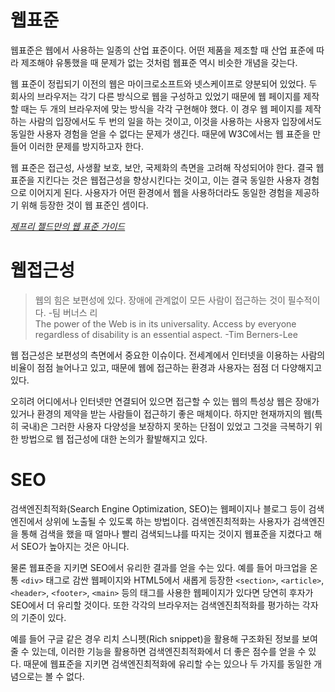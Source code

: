 # 웹표준

웹표준은 웹에서 사용하는 일종의 산업 표준이다. 어떤 제품을 제조할 때 산업 표준에 따라 제조해야 유통했을 때 문제가 없는 것처럼 웹표준 역시 비슷한 개념을 갖는다.

웹 표준이 정립되기 이전의 웹은 마이크로소프트와 넷스케이프로 양분되어 있었다. 두 회사의 브라우저는 각기 다른 방식으로 웹을 구성하고 있었기 때문에 웹 페이지를 제작할 때는 두 개의 브라우저에 맞는 방식을 각각 구현해야 했다. 이 경우 웹 페이지를 제작하는 사람의 입장에서도 두 번의 일을 하는 것이고, 이것을 사용하는 사용자 입장에서도 동일한 사용자 경험을 얻을 수 없다는 문제가 생긴다. 때문에 W3C에서는 웹 표준을 만들어 이러한 문제를 방지하고자 한다.

웹 표준은 접근성, 사생활 보호, 보안, 국제화의 측면을 고려해 작성되어야 한다. 결국 웹 표준을 지킨다는 것은 웹접근성을 향상시킨다는 것이고, 이는 결국 동일한 사용자 경험으로 이어지게 된다. 사용자가 어떤 환경에서 웹을 사용하더라도 동일한 경험을 제공하기 위해 등장한 것이 웹 표준인 셈이다.

_[제프리 젤드만의 웹 표준 가이드](https://www.aladin.co.kr/shop/wproduct.aspx?ItemId=1024887)_

# 웹접근성

> 웹의 힘은 보편성에 있다. 장애에 관계없이 모든 사람이 접근하는 것이 필수적이다. -팀 버너스 리  
> The power of the Web is in its universality. Access by everyone regardless of disability is an essential aspect. -Tim Berners-Lee

웹 접근성은 보편성의 측면에서 중요한 이슈이다. 전세계에서 인터넷을 이용하는 사람의 비율이 점점 늘어나고 있고, 때문에 웹에 접근하는 환경과 사용자는 점점 더 다양해지고 있다.

오히려 어디에서나 인터넷만 연결되어 있으면 접근할 수 있는 웹의 특성상 웹은 장애가 있거나 환경의 제약을 받는 사람들이 접근하기 좋은 매체이다. 하지만 현재까지의 웹(특히 국내)은 그러한 사용자 다양성을 보장하지 못하는 단점이 있었고 그것을 극복하기 위한 방법으로 웹 접근성에 대한 논의가 활발해지고 있다.

# SEO

검색엔진최적화(Search Engine Optimization, SEO)는 웹페이지나 블로그 등이 검색엔진에서 상위에 노출될 수 있도록 하는 방법이다. 검색엔진최적화는 사용자가 검색엔진을 통해 검색을 했을 때 얼마나 빨리 검색되느냐를 따지는 것이지 웹표준을 지켰다고 해서 SEO가 높아지는 것은 아니다.

물론 웹표준을 지키면 SEO에서 유리한 결과를 얻을 수는 있다. 예를 들어 마크업을 온통 `<div>` 태그로 감싼 웹페이지와 HTML5에서 새롭게 등장한 `<section>`, `<article>`, `<header>`, `<footer>`, `<main>` 등의 태그를 사용한 웹페이지가 있다면 당연히 후자가 SEO에서 더 유리할 것이다. 또한 각각의 브라우저는 검색엔진최적화를 평가하는 각자의 기준이 있다.

예를 들어 구글 같은 경우 리치 스니펫(Rich snippet)을 활용해 구조화된 정보를 보여줄 수 있는데, 이러한 기능을 활용하면 검색엔진최적화에서 더 좋은 점수를 얻을 수 있다. 때문에 웹표준을 지키면 검색엔진최적화에 유리할 수는 있으나 두 가지를 동일한 개념으로는 볼 수 없다.
